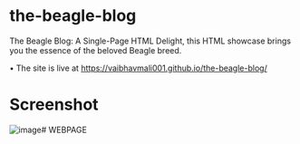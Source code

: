 # the-beagle-blog
The Beagle Blog: A Single-Page HTML Delight, this HTML showcase brings you the essence of the beloved Beagle breed.

• The site is live at https://vaibhavmali001.github.io/the-beagle-blog/ 
# Screenshot
![image](https://github.com/VaibhavMali001/the-beagle-blog/assets/139566561/7829a915-96dd-4103-9cc3-2eeaa294cc94)# WEBPAGE
